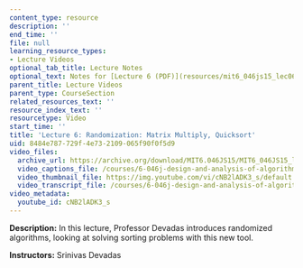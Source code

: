 ```yaml
---
content_type: resource
description: ''
end_time: ''
file: null
learning_resource_types:
- Lecture Videos
optional_tab_title: Lecture Notes
optional_text: Notes for [Lecture 6 (PDF)](resources/mit6_046js15_lec06) are available.
parent_title: Lecture Videos
parent_type: CourseSection
related_resources_text: ''
resource_index_text: ''
resourcetype: Video
start_time: ''
title: 'Lecture 6: Randomization: Matrix Multiply, Quicksort'
uid: 8484e787-729f-4e73-2109-065f90f0f5d9
video_files:
  archive_url: https://archive.org/download/MIT6.046JS15/MIT6_046JS15_lec06_300k.mp4
  video_captions_file: /courses/6-046j-design-and-analysis-of-algorithms-spring-2015/f62deae5ca885d2db2efb621e02a92fb_cNB2lADK3_s.vtt
  video_thumbnail_file: https://img.youtube.com/vi/cNB2lADK3_s/default.jpg
  video_transcript_file: /courses/6-046j-design-and-analysis-of-algorithms-spring-2015/c8888f8cb42e1d6e1a2f11f9f71d5d5e_cNB2lADK3_s.pdf
video_metadata:
  youtube_id: cNB2lADK3_s
---
```


**Description:** In this lecture, Professor Devadas introduces randomized algorithms, looking at solving sorting problems with this new tool.

**Instructors:** Srinivas Devadas